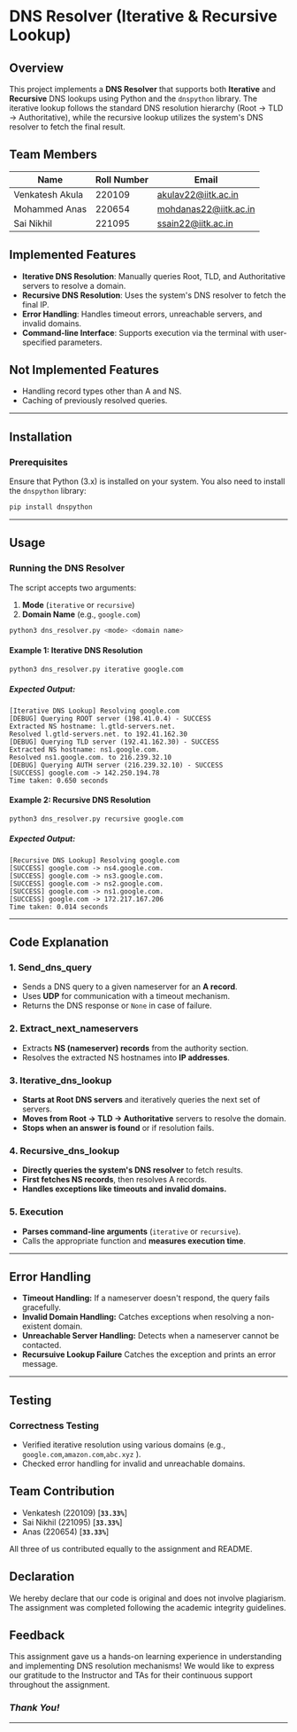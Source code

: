 # DNS Resolver (Iterative & Recursive Lookup)

## Overview

This project implements a **DNS Resolver** that supports both **Iterative** and **Recursive** DNS lookups using Python and the `dnspython` library. The iterative lookup follows the standard DNS resolution hierarchy (Root → TLD → Authoritative), while the recursive lookup utilizes the system's DNS resolver to fetch the final result.

## Team Members

| **Name**          | **Roll Number**     | **Email**          |
| ----------------- | ------------------- | ------------------ |
| Venkatesh Akula      | 220109     | akulav22@iitk.ac.in      |
| Mohammed Anas  | 220654 | mohdanas22@iitk.ac.in |
| Sai Nikhil  | 221095 | ssain22@iitk.ac.in |

## Implemented Features

- **Iterative DNS Resolution**: Manually queries Root, TLD, and Authoritative servers to resolve a domain.
- **Recursive DNS Resolution**: Uses the system's DNS resolver to fetch the final IP.
- **Error Handling**: Handles timeout errors, unreachable servers, and invalid domains.
- **Command-line Interface**: Supports execution via the terminal with user-specified parameters.


## Not Implemented Features

- Handling record types other than A and NS.
- Caching of previously resolved queries.
  
---

## Installation

### Prerequisites

Ensure that Python (3.x) is installed on your system. You also need to install the `dnspython` library:

```sh
pip install dnspython
```

---

## Usage

### Running the DNS Resolver

The script accepts two arguments:

1. **Mode** (`iterative` or `recursive`)
2. **Domain Name** (e.g., `google.com`)

```sh
python3 dns_resolver.py <mode> <domain name>
```


#### **Example 1: Iterative DNS Resolution**

```sh
python3 dns_resolver.py iterative google.com
```

##### **Expected Output:**

```
[Iterative DNS Lookup] Resolving google.com
[DEBUG] Querying ROOT server (198.41.0.4) - SUCCESS
Extracted NS hostname: l.gtld-servers.net.
Resolved l.gtld-servers.net. to 192.41.162.30
[DEBUG] Querying TLD server (192.41.162.30) - SUCCESS
Extracted NS hostname: ns1.google.com.
Resolved ns1.google.com. to 216.239.32.10
[DEBUG] Querying AUTH server (216.239.32.10) - SUCCESS
[SUCCESS] google.com -> 142.250.194.78
Time taken: 0.650 seconds
```

#### **Example 2: Recursive DNS Resolution**

```sh
python3 dns_resolver.py recursive google.com
```

##### **Expected Output:**

```
[Recursive DNS Lookup] Resolving google.com
[SUCCESS] google.com -> ns4.google.com.
[SUCCESS] google.com -> ns3.google.com.
[SUCCESS] google.com -> ns2.google.com.
[SUCCESS] google.com -> ns1.google.com.
[SUCCESS] google.com -> 172.217.167.206
Time taken: 0.014 seconds
```

---

## Code Explanation

### 1. Send_dns_query

- Sends a DNS query to a given nameserver for an **A record**.
- Uses **UDP** for communication with a timeout mechanism.
- Returns the DNS response or `None` in case of failure.

### 2. Extract_next_nameservers

- Extracts **NS (nameserver) records** from the authority section.
- Resolves the extracted NS hostnames into **IP addresses**.

### 3. Iterative_dns_lookup

- **Starts at Root DNS servers** and iteratively queries the next set of servers.
- **Moves from Root → TLD → Authoritative** servers to resolve the domain.
- **Stops when an answer is found** or if resolution fails.

### 4. Recursive_dns_lookup

- **Directly queries the system's DNS resolver** to fetch results.
- **First fetches NS records**, then resolves A records.
- **Handles exceptions like timeouts and invalid domains.**

### 5. Execution

- **Parses command-line arguments** (`iterative` or `recursive`).
- Calls the appropriate function and **measures execution time**.

---

## Error Handling

- **Timeout Handling:** If a nameserver doesn't respond, the query fails gracefully.
- **Invalid Domain Handling:** Catches exceptions when resolving a non-existent domain.
- **Unreachable Server Handling:** Detects when a nameserver cannot be contacted.
- **Recursuive Lookup Failure** Catches the exception and prints an error message.

---

## **Testing**

### Correctness Testing

- Verified iterative resolution using various domains (e.g., `google.com`,`amazon.com`,`abc.xyz` ).
- Checked error handling for invalid and unreachable domains.

## Team Contribution
- Venkatesh (220109) [**`33.33%`**]
- Sai Nikhil (221095) [**`33.33%`**]
- Anas (220654) [**`33.33%`**]

All three of us contributed equally to the assignment and README.

## **Declaration**

We hereby declare that our code is original and does not involve plagiarism. The assignment was completed following the academic integrity guidelines.

## **Feedback**

This assignment gave us a hands-on learning experience in understanding and implementing DNS resolution mechanisms!
We would like to express our gratitude to the Instructor and TAs for their continuous support throughout the assignment.

### _Thank You!_
---
